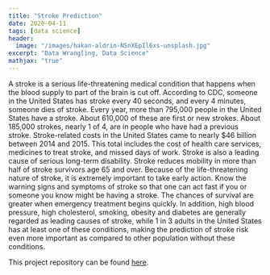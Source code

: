 ```yaml
---
title: "Stroke Prediction"
date: 2020-04-11
tags: [data science]
header:
  image: "/images/hakan-aldrin-NSnXEpIl6xs-unsplash.jpg"
excerpt: "Data Wrangling, Data Science"
mathjax: "true"
---
```


A stroke is a serious life-threatening medical condition that happens when the blood supply to part of the brain is cut off. According to CDC, someone in the United States has stroke every 40 seconds, and every 4 minutes, someone dies of stroke. Every year, more than 795,000 people in the United States have a stroke. About 610,000 of these are first or new strokes. About 185,000 strokes, nearly 1 of 4, are in people who have had a previous stroke. Stroke-related costs in the United States came to nearly $46 billion between 2014 and 2015. This total includes the cost of health care services, medicines to treat stroke, and missed days of work. Stroke is also a leading cause of serious long-term disability. Stroke reduces mobility in more than half of stroke survivors age 65 and over. Because of the life-threatening nature of stroke, it is extremely important to take early action. Know the warning signs and symptoms of stroke so that one can act fast if you or someone you know might be having a stroke. The chances of survival are greater when emergency treatment begins quickly. In addition, high blood pressure, high cholesterol, smoking, obesity and diabetes are generally regarded as leading causes of stroke, while 1 in 3 adults in the United States has at least one of these conditions, making the prediction of stroke risk even more important as compared to other population without these conditions.

This project repository can be found [here](https://github.com/Cristinazhang09/Stroke-Prediction).
